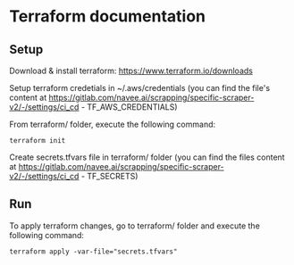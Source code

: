 # Terraform documentation

## Setup

Download & install terraform: https://www.terraform.io/downloads

Setup terraform credetials in ~/.aws/credentials (you can find the file's content at https://gitlab.com/navee.ai/scrapping/specific-scraper-v2/-/settings/ci_cd - TF_AWS_CREDENTIALS)

From terraform/ folder, execute the following command:
```
terraform init
```

Create secrets.tfvars file in terraform/ folder (you can find the files content at https://gitlab.com/navee.ai/scrapping/specific-scraper-v2/-/settings/ci_cd - TF_SECRETS)


## Run

To apply terraform changes, go to terraform/ folder and execute the following command:
```
terraform apply -var-file="secrets.tfvars"
```
